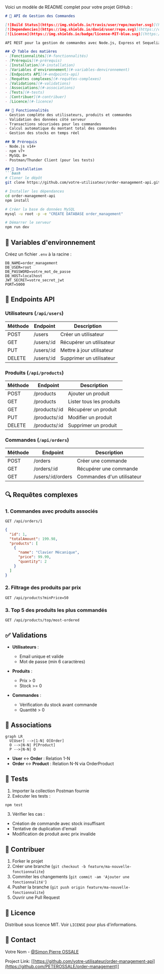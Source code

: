 Voici un modèle de README complet pour votre projet GitHub :

```markdown
# 🚀 API de Gestion des Commandes

[![Build Status](https://img.shields.io/travis/user/repo/master.svg)](https://travis-ci.org/user/repo)
[![Dependencies](https://img.shields.io/david/user/repo.svg)](https://david-dm.org/user/repo)
[![License](https://img.shields.io/badge/license-MIT-blue.svg)](https://opensource.org/licenses/MIT)

API REST pour la gestion de commandes avec Node.js, Express et Sequelize

## 📋 Table des matières
- [Fonctionnalités](#-fonctionnalités)
- [Prérequis](#-prérequis)
- [Installation](#-installation)
- [Variables d'environnement](#-variables-denvironnement)
- [Endpoints API](#-endpoints-api)
- [Requêtes complexes](#-requêtes-complexes)
- [Validations](#-validations)
- [Associations](#-associations)
- [Tests](#-tests)
- [Contribuer](#-contribuer)
- [Licence](#-licence)

## 🌟 Fonctionnalités
- Gestion complète des utilisateurs, produits et commandes
- Validation des données côté serveur
- Transactions sécurisées pour les commandes
- Calcul automatique du montant total des commandes
- Gestion des stocks en temps réel

## 🛠 Prérequis
- Node.js v14+
- npm v7+
- MySQL 8+
- Postman/Thunder Client (pour les tests)

## 🚀 Installation
```bash
# Cloner le dépôt
git clone https://github.com/votre-utilisateur/order-management-api.git

# Installer les dépendances
cd order-management-api
npm install

# Créer la base de données MySQL
mysql -u root -p -e "CREATE DATABASE order_management"

# Démarrer le serveur
npm run dev
```

## 🔧 Variables d'environnement
Créez un fichier `.env` à la racine :
```env
DB_NAME=order_management
DB_USER=root
DB_PASSWORD=votre_mot_de_passe
DB_HOST=localhost
JWT_SECRET=votre_secret_jwt
PORT=5000
```

## 📡 Endpoints API

### Utilisateurs (`/api/users`)
| Méthode | Endpoint       | Description                |
|---------|----------------|----------------------------|
| POST    | /users         | Créer un utilisateur       |
| GET     | /users/:id     | Récupérer un utilisateur   |
| PUT     | /users/:id     | Mettre à jour utilisateur  |
| DELETE  | /users/:id     | Supprimer un utilisateur   |

### Produits (`/api/products`)
| Méthode | Endpoint       | Description                |
|---------|----------------|----------------------------|
| POST    | /products      | Ajouter un produit         |
| GET     | /products      | Lister tous les produits   |
| GET     | /products/:id  | Récupérer un produit       |
| PUT     | /products/:id  | Modifier un produit        |
| DELETE  | /products/:id  | Supprimer un produit       |

### Commandes (`/api/orders`)
| Méthode | Endpoint             | Description                     |
|---------|----------------------|---------------------------------|
| POST    | /orders              | Créer une commande             |
| GET     | /orders/:id          | Récupérer une commande         |
| GET     | /users/:id/orders    | Commandes d'un utilisateur     |

## 🔍 Requêtes complexes
### 1. Commandes avec produits associés
```http
GET /api/orders/1
```
```json
{
  "id": 1,
  "totalAmount": 199.98,
  "products": [
    {
      "name": "Clavier Mécanique",
      "price": 99.99,
      "quantity": 2
    }
  ]
}
```

### 2. Filtrage des produits par prix
```http
GET /api/products?minPrice=50
```

### 3. Top 5 des produits les plus commandés
```http
GET /api/products/top/most-ordered
```

## ✅ Validations
- **Utilisateurs** :
  - Email unique et valide
  - Mot de passe (min 6 caractères)
  
- **Produits** :
  - Prix > 0
  - Stock >= 0
  
- **Commandes** :
  - Vérification du stock avant commande
  - Quantité > 0

## 🔗 Associations
```mermaid
graph LR
  U[User] -->|1-N| O[Order]
  O -->|N-N| P[Product]
  P -->|N-N| O
```

- **User** ↔ **Order** : Relation 1-N
- **Order** ↔ **Product** : Relation N-N via OrderProduct

## 🧪 Tests
1. Importer la collection Postman fournie
2. Exécuter les tests :
```bash
npm test
```
3. Vérifier les cas :
- Création de commande avec stock insuffisant
- Tentative de duplication d'email
- Modification de produit avec prix invalide

## 🤝 Contribuer
1. Forker le projet
2. Créer une branche (`git checkout -b feature/ma-nouvelle-fonctionnalite`)
3. Commiter les changements (`git commit -am 'Ajouter une fonctionnalité'`)
4. Pusher la branche (`git push origin feature/ma-nouvelle-fonctionnalite`)
5. Ouvrir une Pull Request

## 📄 Licence
Distribué sous licence MIT. Voir `LICENSE` pour plus d'informations.

## 📧 Contact
Votre Nom - [@Simon Pierre OSSALE](https://www.linkedin.com/in/ossale-simon-pierre)

Project Link: [[https://github.com/votre-utilisateur/order-management-api](https://github.com/PETEROSSALE/order-management)]
